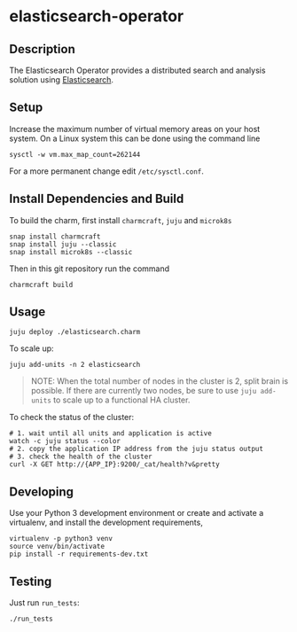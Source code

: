 # elasticsearch-operator

## Description

The Elasticsearch Operator provides a distributed search and analysis solution
using [Elasticsearch](https://www.elastic.co/).

## Setup
Increase the maximum number of virtual memory areas on your host
system. On a Linux system this can be done using the command line

    sysctl -w vm.max_map_count=262144

For a more permanent change edit `/etc/sysctl.conf`.

## Install Dependencies and Build

To build the charm, first install `charmcraft`,  `juju` and `microk8s`

    snap install charmcraft
    snap install juju --classic
    snap install microk8s --classic 

Then in this git repository run the command

    charmcraft build

## Usage

    juju deploy ./elasticsearch.charm

To scale up:

    juju add-units -n 2 elasticsearch

> NOTE: When the total number of nodes in the cluster is 2, split brain is possible. If there are currently two nodes, be sure to use `juju add-units` to scale up to a functional HA cluster.

To check the status of the cluster:

    # 1. wait until all units and application is active
    watch -c juju status --color
    # 2. copy the application IP address from the juju status output
    # 3. check the health of the cluster
    curl -X GET http://{APP_IP}:9200/_cat/health?v&pretty
    

## Developing

Use your Python 3 development environment or create and activate a virtualenv,
and install the development requirements,

    virtualenv -p python3 venv
    source venv/bin/activate
    pip install -r requirements-dev.txt

## Testing

Just run `run_tests`:

    ./run_tests
